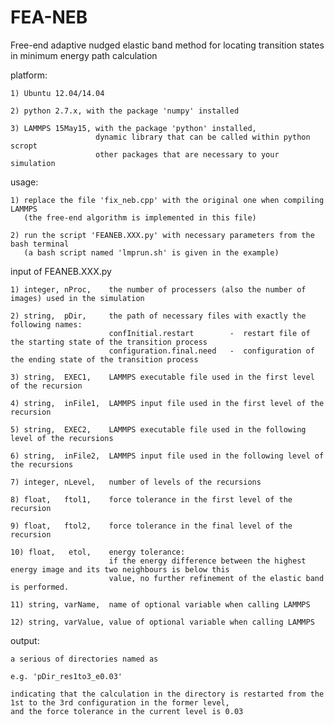 # FEA-NEB
Free-end adaptive nudged elastic band method for locating transition states in minimum energy path calculation



platform: 

    1) Ubuntu 12.04/14.04

    2) python 2.7.x, with the package 'numpy' installed

    3) LAMMPS 15May15, with the package 'python' installed, 
                       dynamic library that can be called within python scropt
                       other packages that are necessary to your simulation

usage:

    1) replace the file 'fix_neb.cpp' with the original one when compiling LAMMPS
       (the free-end algorithm is implemented in this file)

    2) run the script 'FEANEB.XXX.py' with necessary parameters from the bash terminal
       (a bash script named 'lmprun.sh' is given in the example)

input of FEANEB.XXX.py

    1) integer, nProc,    the number of processers (also the number of images) used in the simulation

    2) string,  pDir,     the path of necessary files with exactly the following names:
                          confInitial.restart        -  restart file of the starting state of the transition process
                          configuration.final.need   -  configuration of the ending state of the transition process

    3) string,  EXEC1,    LAMMPS executable file used in the first level of the recursion

    4) string,  inFile1,  LAMMPS input file used in the first level of the recursion

    5) string,  EXEC2,    LAMMPS executable file used in the following level of the recursions

    6) string,  inFile2,  LAMMPS input file used in the following level of the recursions

    7) integer, nLevel,   number of levels of the recursions

    8) float,   ftol1,    force tolerance in the first level of the recursion

    9) float,   ftol2,    force tolerance in the final level of the recursion

    10) float,   etol,    energy tolerance: 
                          if the energy difference between the highest energy image and its two neighbours is below this
                          value, no further refinement of the elastic band is performed.

    11) string, varName,  name of optional variable when calling LAMMPS

    12) string, varValue, value of optional variable when calling LAMMPS

output:

    a serious of directories named as 

    e.g. 'pDir_res1to3_e0.03' 
    
    indicating that the calculation in the directory is restarted from the 1st to the 3rd configuration in the former level, 
    and the force tolerance in the current level is 0.03


